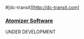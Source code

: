 #[dc-transit][http://dc-transit.com]
### [Atomizer Software](http://atomizersoft.net)

UNDER DEVELOPMENT
